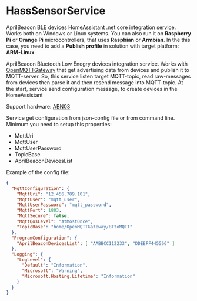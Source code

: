 # HassSensorService
AprilBeacon BLE devices HomeAssistant .net core integration service. Works both on Windows or Linux systems. You can also run it on **Raspberry Pi** or **Orange Pi** microcontrollers, that uses **Raspbian** or **Armbian**. In the this case, you need to add a **Publish profile** in solution with target platform: **ARM-Linux**.

AprilBeacon Bluetooth Low Enegry devices integration service.
Works with [OpenMQTTGateway](https://docs.openmqttgateway.com/) that get advertising data from devices and publish it to MQTT-server.
So, this service listen target MQTT-topic, read raw-messages from devices then parse it and then resend message into MQTT-topic.
At the start, service send configuration message, to create devices in the HomeAssistant

Support hardware:
[ABN03](https://wiki.aprbrother.com/en/ABSensor.html#absensor-n03)

Service get configuration from json-config file or from command line.
Minimum you need to setup this properties:
* MqttUri
* MqttUser
* MqttUserPassword
* TopicBase
* AprilBeaconDevicesList

Example of the config file:
```json
{
  "MqttConfiguration": {
    "MqttUri": "12.456.789.101",
    "MqttUser": "mqtt_user",
    "MqttUserPassword": "mqtt_password",
    "MqttPort": 1883,
    "MqttSecure": false,
    "MqttQosLevel": "AtMostOnce",
    "TopicBase": "home/OpenMQTTGateway/BTtoMQTT"
  },
  "ProgramConfiguration": {
    "AprilBeaconDevicesList": [ "AABBCC112233", "DDEEFF445566" ]
  },
  "Logging": {
    "LogLevel": {
      "Default": "Information",
      "Microsoft": "Warning",
      "Microsoft.Hosting.Lifetime": "Information"
    }
  }
}
```
